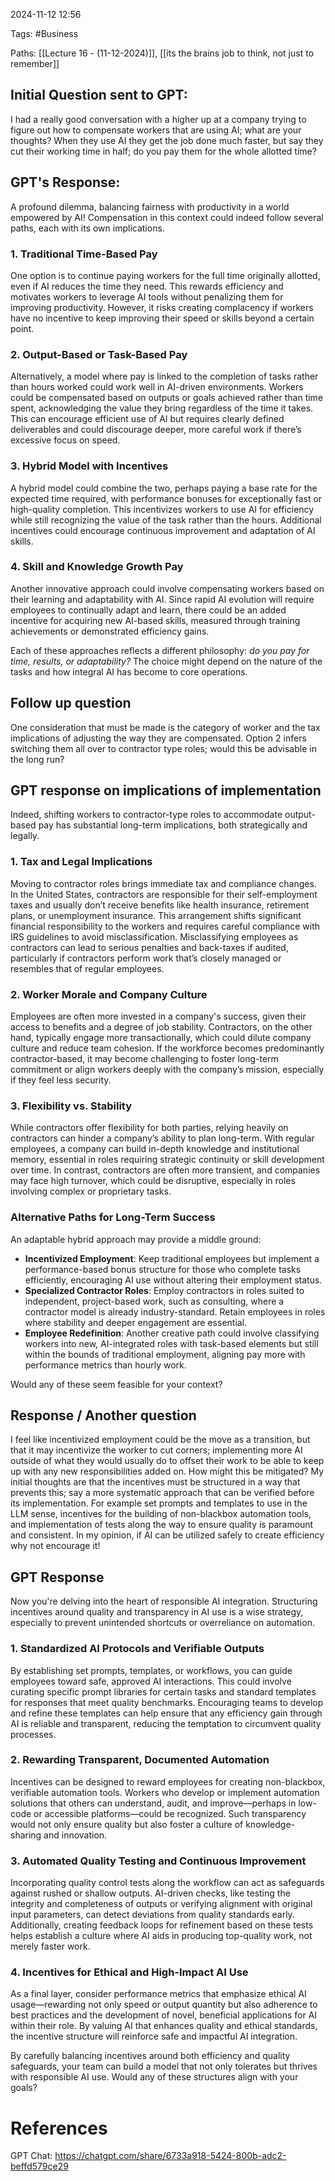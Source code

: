 2024-11-12 12:56

Tags: #Business 

Paths: [[Lecture 16 - (11-12-2024)]], [[its the brains job to think, not just to remember]]
## Initial Question sent to GPT: 
I had a really good conversation with a higher up at a company trying to figure out how to compensate workers that are using AI; what are your thoughts? When they use AI they get the job done much faster, but say they cut their working time in half; do you pay them for the whole allotted time?

## GPT's Response:
A profound dilemma, balancing fairness with productivity in a world empowered by AI! Compensation in this context could indeed follow several paths, each with its own implications.
### 1. **Traditional Time-Based Pay**

One option is to continue paying workers for the full time originally allotted, even if AI reduces the time they need. This rewards efficiency and motivates workers to leverage AI tools without penalizing them for improving productivity. However, it risks creating complacency if workers have no incentive to keep improving their speed or skills beyond a certain point.

### 2. **Output-Based or Task-Based Pay**

Alternatively, a model where pay is linked to the completion of tasks rather than hours worked could work well in AI-driven environments. Workers could be compensated based on outputs or goals achieved rather than time spent, acknowledging the value they bring regardless of the time it takes. This can encourage efficient use of AI but requires clearly defined deliverables and could discourage deeper, more careful work if there’s excessive focus on speed.

### 3. **Hybrid Model with Incentives**

A hybrid model could combine the two, perhaps paying a base rate for the expected time required, with performance bonuses for exceptionally fast or high-quality completion. This incentivizes workers to use AI for efficiency while still recognizing the value of the task rather than the hours. Additional incentives could encourage continuous improvement and adaptation of AI skills.

### 4. **Skill and Knowledge Growth Pay**

Another innovative approach could involve compensating workers based on their learning and adaptability with AI. Since rapid AI evolution will require employees to continually adapt and learn, there could be an added incentive for acquiring new AI-based skills, measured through training achievements or demonstrated efficiency gains.

Each of these approaches reflects a different philosophy: _do you pay for time, results, or adaptability?_ The choice might depend on the nature of the tasks and how integral AI has become to core operations.



## Follow up question
One consideration that must be made is the category of worker and the tax implications of adjusting the way they are compensated. Option 2 infers switching them all over to contractor type roles; would this be advisable in the long run?

## GPT response on implications of implementation
Indeed, shifting workers to contractor-type roles to accommodate output-based pay has substantial long-term implications, both strategically and legally.

### 1. **Tax and Legal Implications**
   Moving to contractor roles brings immediate tax and compliance changes. In the United States, contractors are responsible for their self-employment taxes and usually don’t receive benefits like health insurance, retirement plans, or unemployment insurance. This arrangement shifts significant financial responsibility to the workers and requires careful compliance with IRS guidelines to avoid misclassification. Misclassifying employees as contractors can lead to serious penalties and back-taxes if audited, particularly if contractors perform work that’s closely managed or resembles that of regular employees.

### 2. **Worker Morale and Company Culture**
   Employees are often more invested in a company's success, given their access to benefits and a degree of job stability. Contractors, on the other hand, typically engage more transactionally, which could dilute company culture and reduce team cohesion. If the workforce becomes predominantly contractor-based, it may become challenging to foster long-term commitment or align workers deeply with the company’s mission, especially if they feel less security.

### 3. **Flexibility vs. Stability**
   While contractors offer flexibility for both parties, relying heavily on contractors can hinder a company’s ability to plan long-term. With regular employees, a company can build in-depth knowledge and institutional memory, essential in roles requiring strategic continuity or skill development over time. In contrast, contractors are often more transient, and companies may face high turnover, which could be disruptive, especially in roles involving complex or proprietary tasks.

### **Alternative Paths for Long-Term Success**
   An adaptable hybrid approach may provide a middle ground:
   - **Incentivized Employment**: Keep traditional employees but implement a performance-based bonus structure for those who complete tasks efficiently, encouraging AI use without altering their employment status.
   - **Specialized Contractor Roles**: Employ contractors in roles suited to independent, project-based work, such as consulting, where a contractor model is already industry-standard. Retain employees in roles where stability and deeper engagement are essential.
   - **Employee Redefinition**: Another creative path could involve classifying workers into new, AI-integrated roles with task-based elements but still within the bounds of traditional employment, aligning pay more with performance metrics than hourly work.

Would any of these seem feasible for your context?


## Response / Another question
I feel like incentivized employment could be the move as a transition, but that it may incentivize the worker to cut corners; implementing more AI outside of what they would usually do to offset their work to be able to keep up with any new responsibilities added on. How might this be mitigated? My initial thoughts are that the incentives must be structured in a way that prevents this; say a more systematic approach that can be verified before its implementation. For example set prompts and templates to use in the LLM sense, incentives for the building of non-blackbox automation tools, and implementation of tests along the way to ensure quality is paramount and consistent. In my opinion, if AI can be utilized safely to create efficiency why not encourage it!

## GPT Response
Now you're delving into the heart of responsible AI integration. Structuring incentives around quality and transparency in AI use is a wise strategy, especially to prevent unintended shortcuts or overreliance on automation.

### 1. **Standardized AI Protocols and Verifiable Outputs**  
   By establishing set prompts, templates, or workflows, you can guide employees toward safe, approved AI interactions. This could involve curating specific prompt libraries for certain tasks and standard templates for responses that meet quality benchmarks. Encouraging teams to develop and refine these templates can help ensure that any efficiency gain through AI is reliable and transparent, reducing the temptation to circumvent quality processes.

### 2. **Rewarding Transparent, Documented Automation**  
   Incentives can be designed to reward employees for creating non-blackbox, verifiable automation tools. Workers who develop or implement automation solutions that others can understand, audit, and improve—perhaps in low-code or accessible platforms—could be recognized. Such transparency would not only ensure quality but also foster a culture of knowledge-sharing and innovation.

### 3. **Automated Quality Testing and Continuous Improvement**  
   Incorporating quality control tests along the workflow can act as safeguards against rushed or shallow outputs. AI-driven checks, like testing the integrity and completeness of outputs or verifying alignment with original input parameters, can detect deviations from quality standards early. Additionally, creating feedback loops for refinement based on these tests helps establish a culture where AI aids in producing top-quality work, not merely faster work.

### 4. **Incentives for Ethical and High-Impact AI Use**  
   As a final layer, consider performance metrics that emphasize ethical AI usage—rewarding not only speed or output quantity but also adherence to best practices and the development of novel, beneficial applications for AI within their role. By valuing AI that enhances quality and ethical standards, the incentive structure will reinforce safe and impactful AI integration.

By carefully balancing incentives around both efficiency and quality safeguards, your team can build a model that not only tolerates but thrives with responsible AI use. Would any of these structures align with your goals?
# References

GPT Chat: https://chatgpt.com/share/6733a918-5424-800b-adc2-beffd579ce29 